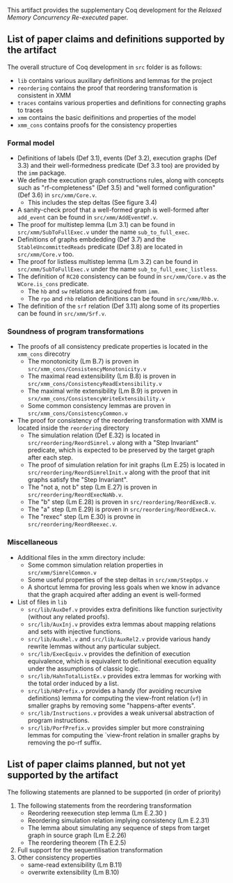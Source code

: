 This artifact provides the supplementary Coq development for the *Relaxed Memory Concurrency Re-executed* paper.

## List of paper claims and definitions supported by the artifact

The overall structure of Coq development in `src` folder is as follows:

* `lib` contains various auxillary definitions and lemmas for the project
* `reordering` contains the proof that reordering transformation is consistent in XMM
* `traces` contains various properties and definitions for connecting graphs to traces
* `xmm` contains the basic deifinitions and properties of the model
* `xmm_cons` contains proofs for the consistency properties

### Formal model

* Definitions of labels (Def 3.1), events (Def 3.2), execution graphs (Def 3.3) and their well-formedness predicate (Def 3.3 too) are provided by the `imm` package.
* We define the execution graph constructions rules, along with concepts such as "rf-completeness" (Def 3.5) and "well formed configuration" (Def 3.6) in `src/xmm/Core.v`.
    - This includes the step deltas (See figure 3.4)
* A sanity-check proof that a well-formed graph is well-formed after `add_event` can be found in `src/xmm/AddEventWf.v`.
* The proof for multistep lemma (Lm 3.1) can be found in `src/xmm/SubToFullExec.v` under the name `sub_to_full_exec`.
* Definitions of graphs embdedding (Def 3.7) and the `StableUncommittedReads` predicate (Def 3.8) are located in `src/xmm/Core.v` too.
* The proof for listless multistep lemma (Lm 3.2) can be found in `src/xmm/SubToFullExec.v` under the name `sub_to_full_exec_listless`.
* The definition of `RC20` consistency can be found in `src/xmm/Core.v` as the `WCore.is_cons` predicate.
    - The `hb` and `sw` relations are acquired from `imm`.
    - The `rpo` and `rhb` relation definitions can be found in `src/xmm/Rhb.v`.
* The definition of the `srf` relation (Def 3.11) along some of its properties can be found in `src/xmm/Srf.v`.

### Soundness of program transformations

* The proofs of all consistency predicate properties is located in the `xmm_cons` direcotry
    - The monotonicity (Lm B.7) is proven in `src/xmm_cons/ConsistencyMonotonicity.v`
    - The maximal read extensibility (Lm B.8) is proven in `src/xmm_cons/ConsistencyReadExtensibility.v`
    - The maximal write extensibility (Lm B.9) is proven in `srx/xmm_cons/ConsistencyWriteExtensibility.v`
    - Some common consistency lemmas are proven in `src/xmm_cons/ConsistencyCommon.v`
* The proof for consistency of the reordering transformation with XMM is located inside the `reordering` directory
    - The simulation relation (Def E.32) is located in `src/reordering/ReordSimrel.v` along with a "Step Invariant" predicate, which is expected to be preserved by the target graph after each step.
    - The proof of simulation relation for init graphs (Lm E.25) is located in `src/reordering/ReordSimrelInit.v` along with the proof that init graphs satisfy the "Step Invariant".
    - The "not a, not b" step (Lm E.27) is proven in `src/reordering/ReordExecNaNb.v`.
    - The "b" step (Lm E.28) is proven in `src/reordering/ReordExecB.v`.
    - The "a" step (Lm E.29) is proven in `src/reordering/ReordExecA.v`.
    - The "rexec" step (Lm E.30) is provne in `src/reordering/ReordReexec.v`.

### Miscellaneous

* Additional files in the xmm directory include:
    - Some common simulation relation properties in `src/xmm/SimrelCommon.v`
    - Some useful properties of the step deltas in `src/xmm/StepOps.v`
    - A shortcut lemma for proving less goals when we know in advance that the graph acquired after adding an event is well-formed
* List of files in `lib`
    - `src/lib/AuxDef.v` provides extra definitions like function surjectivity (without any related proofs).
    - `src/lib/AuxInj.v` provides extra lemmas about mapping relations and sets with injective functions.
    - `src/lib/AuxRel.v` and `src/lib/AuxRel2.v` provide various handy rewrite lemmas without any particular subject.
    - `src/lib/ExecEquiv.v` provides the definition of execution equivalence, which is equivalent to definitional execution equality under the assumptions of classic logic.
    - `src/lib/HahnTotalListEx.v` provides extra lemmas for working with the total order induced by a list.
    - `src/lib/HbPrefix.v` provides a handy (for avoiding recursive definitions) lemma for computing the view-front relation (`vf`) in smaller graphs by removing some "happens-after events".
    - `src/lib/Instructions.v` provides a weak universal abstraction of program instructions.
    - `src/lib/PorfPrefix.v` provides simpler but more constraining lemmas for computing the `view-front relation in smaller graphs by removing the po-rf suffix.

## List of paper claims planned, but not yet supported by the artifact

The following statements are planned to be supported (in order of priority)
1. The following statements from the reordering transformation
    - Reordering reexecution step lemma (Lm E.2.30 )
    - Reordering simulation relation implying consistency (Lm E.2.31)
    - The lemma about simulating any sequence of steps from target graph in source graph (Lm E.2.26)
    - The reordering theorem (Th E.2.5)
2. Full support for the sequentilisation transformation
3. Other consistency properties
    - same-read extensibility (Lm B.11)
    - overwrite extensibility (Lm B.10)